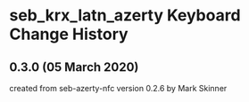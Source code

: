 seb_krx_latn_azerty Keyboard Change History
===========================================

0.3.0 (05 March 2020)
---------------------
created from seb-azerty-nfc version 0.2.6 by Mark Skinner
